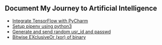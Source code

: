 ## Document My Journey to Artificial Intelligence

- [Integrate TensorFlow with PyCharm](./docs/20180723_pycharm_tensorflow.md)
- [Setup pipenv using python3](./docs/20180731_pipenv.md)
- [Generate and send random usr_id and passwd](./docs/20180731_sending_usr_pass.md)
- [Bitwise EXclusiveOr (xor) of binary](./docs/20180801_bitwise_xor.md)
